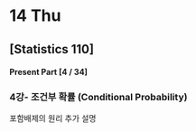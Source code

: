 # 14 Thu

## \[Statistics 110\]

#### Present Part \[4 / 34\]

### 4강- 조건부 확률 \(Conditional Probability\)

포함배제의 원리 추가 설명

